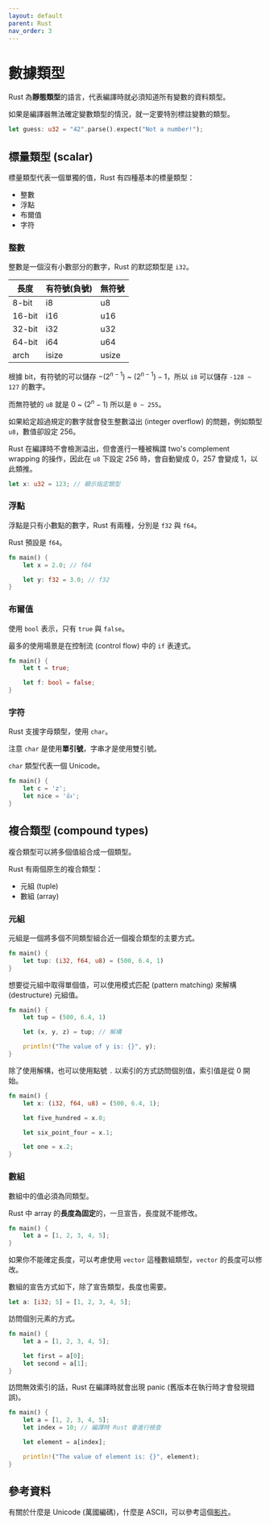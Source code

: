 ```yaml
---
layout: default
parent: Rust
nav_order: 3
---
```


# 數據類型

Rust 為**靜態類型**的語言，代表編譯時就必須知道所有變數的資料類型。

如果是編譯器無法確定變數類型的情況，就一定要特別標註變數的類型。

```rust
let guess: u32 = "42".parse().expect("Not a number!");
```

## 標量類型 (scalar)

標量類型代表一個單獨的值，Rust 有四種基本的標量類型：

- 整數
- 浮點
- 布爾值
- 字符

### 整數

整數是一個沒有小數部分的數字，Rust 的默認類型是 `i32`。

| 長度   | 有符號(負號) | 無符號 |
| ------ | ------------ | ------ |
| 8-bit  | i8           | u8     |
| 16-bit | i16          | u16    |
| 32-bit | i32          | u32    |
| 64-bit | i64          | u64    |
| arch   | isize        | usize  |

根據 bit，有符號的可以儲存 $-(2^{n - 1})$ ~ $(2^{n - 1}) - 1$，所以 `i8` 可以儲存 `-128 ~ 127` 的數字。

而無符號的 `u8` 就是 0 ~ $(2^n - 1)$ 所以是 `0 ~ 255`。

如果給定超過規定的數字就會發生整數溢出 (integer overflow) 的問題，例如類型 `u8`，數值卻設定 256。

Rust 在編譯時不會檢測溢出，但會進行一種被稱謂 two's complement wrapping 的操作，因此在 `u8` 下設定 256 時，會自動變成 0，257 會變成 1，以此類推。

```rust
let x: u32 = 123; // 顯示指定類型
```

### 浮點

浮點是只有小數點的數字，Rust 有兩種，分別是 `f32` 與 `f64`。

Rust 預設是 `f64`。

```rust
fn main() {
    let x = 2.0; // f64

    let y: f32 = 3.0; // f32
}
```

### 布爾值

使用 `bool` 表示，只有 `true` 與 `false`。

最多的使用場景是在控制流 (control flow) 中的 `if` 表達式。

```rust
fn main() {
    let t = true;

    let f: bool = false;
}
```

### 字符

Rust 支援字母類型，使用 `char`。

注意 `char` 是使用**單引號**，字串才是使用雙引號。

`char` 類型代表一個 Unicode。

```rust
fn main() {
    let c = 'z';
    let nice = '👍';
}
```

## 複合類型 (compound types)

複合類型可以將多個值組合成一個類型。

Rust 有兩個原生的複合類型：

- 元組 (tuple)
- 數組 (array)

### 元組

元組是一個將多個不同類型組合近一個複合類型的主要方式。

```rust
fn main() {
    let tup: (i32, f64, u8) = (500, 6.4, 1)
}
```

想要從元組中取得單個值，可以使用模式匹配 (pattern matching) 來解構 (destructure) 元組值。

```rust
fn main() {
    let tup = (500, 6.4, 1)

    let (x, y, z) = tup; // 解構

    println!("The value of y is: {}", y);
}
```

除了使用解構，也可以使用點號 `.` 以索引的方式訪問個別值，索引值是從 0 開始。

```rust
fn main() {
    let x: (i32, f64, u8) = (500, 6.4, 1);

    let five_hundred = x.0;

    let six_point_four = x.1;

    let one = x.2;
}
```

### 數組

數組中的值必須為同類型。

Rust 中 array 的**長度為固定**的，一旦宣告，長度就不能修改。

```rust
fn main() {
    let a = [1, 2, 3, 4, 5];
}
```

如果你不能確定長度，可以考慮使用 `vector` 這種數組類型，`vector` 的長度可以修改。

數組的宣告方式如下，除了宣告類型，長度也需要。

```rust
let a: [i32; 5] = [1, 2, 3, 4, 5];
```

訪問個別元素的方式。

```rust
fn main() {
    let a = [1, 2, 3, 4, 5];

    let first = a[0];
    let second = a[1];
}
```

訪問無效索引的話，Rust 在編譯時就會出現 panic (舊版本在執行時才會發現錯誤)。

```rust
fn main() {
    let a = [1, 2, 3, 4, 5];
    let index = 10; // 編譯時 Rust 會進行檢查

    let element = a[index];

    println!("The value of element is: {}", element);
}
```

## 參考資料

有關於什麼是 Unicode (萬國編碼)，什麼是 ASCII，可以參考這個[影片](https://www.youtube.com/watch?v=zSstXi-j7Qc)。
